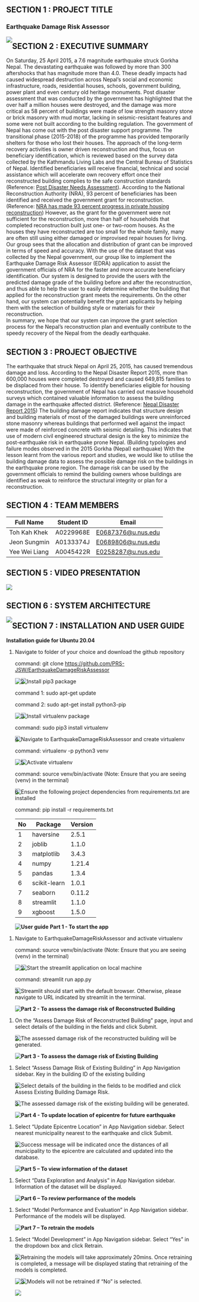 ## SECTION 1 : PROJECT TITLE

### Earthquake Damage Risk Assessor
<img src="misc/Front_page.png" style="float: left; margin-right: 0px;" />

## SECTION 2 : EXECUTIVE SUMMARY

On Saturday, 25 April 2015, a 7.6 magnitude earthquake struck Gorkha Nepal. The devastating earthquake was followed by more than 300 aftershocks that has magnitude more than 4.0. These deadly impacts had caused widespread destruction across Nepal’s social and economic infrastructure, roads, residential houses, schools, government building, power plant and even century old heritage monuments. 
Post disaster assessment that was conducted by the government has highlighted that the over half a million houses were destroyed, and the damage was more critical as 58 percent of buildings were made of low strength masonry stone or brick masonry with mud mortar, lacking in seismic-resistant features and some were not built according to the building regulation. 
The government of Nepal has come out with the post disaster support programme. The transitional phase (2015-2018) of the programme has provided temporarily shelters for those who lost their houses. The approach of the long-term recovery activities is owner driven reconstruction and thus, focus on beneficiary identification, which is reviewed based on the survey data collected by the Kathmandu Living Labs and the Central Bureau of Statistics of Nepal. Identified beneficiaries will receive financial, technical and social assistance which will accelerate own recovery effort once their reconstructed building complies to the safe construction standards (Reference: [Post Disaster Needs Assessment](https://www.nepalhousingreconstruction.org/sites/nuh/files/2017-03/PDNA%20Volume%20A%20Final.pdf)). According to the National Reconstruction Authority (NRA), 93 percent of beneficiaries has been identified and received the government grant for reconstruction. (Reference: [NRA has made 93 percent progress in private housing reconstruction](https://reliefweb.int/report/nepal/nra-has-made-93-percent-progress-private-housing-reconstruction))
However, as the grant for the government were not sufficient for the reconstruction, more than half of households that completed reconstruction built just one- or two-room houses. As the houses they have reconstructed are too small for the whole family, many are often still using either damaged or improvised repair houses for living.
Our group sees that the allocation and distribution of grant can be improved in terms of speed and accuracy. With the use of the dataset that was collected by the Nepal government, our group like to implement the Earthquake Damage Risk Assessor (EDRA) application to assist the government officials of NRA for the faster and more accurate beneficiary identification. 
Our system is designed to provide the users with the predicted damage grade of the building before and after the reconstruction, and thus able to help the user to easily determine whether the building that applied for the reconstruction grant meets the requirements. On the other hand, our system can potentially benefit the grant applicants by helping them with the selection of building style or materials for their reconstruction.  
In summary, we hope that our system can improve the grant selection process for the Nepal’s reconstruction plan and eventually contribute to the speedy recovery of the Nepal from the deadly earthquake.

## SECTION 3 : PROJECT OBJECTIVE

The earthquake that struck Nepal on April 25, 2015, has caused tremendous damage and loss. According to the Nepal Disaster Report 2015, more than 600,000 houses were completed destroyed and caused 649,815 families to be displaced from their house. To identify beneficiaries eligible for housing reconstruction, the government of Nepal has carried out massive household surveys which contained valuable information to assess the building damage in the earthquake affected district. (Reference: [Nepal Disaster Report 2015](http://www.drrportal.gov.np/uploads/document/329.pdf))
The building damage report indicates that structure design and building materials of most of the damaged buildings were unreinforced stone masonry whereas buildings that performed well against the impact were made of reinforced concrete with seismic detailing. This indicates that use of modern civil engineered structural design is the key to minimize the post-earthquake risk in earthquake prone Nepal. (Building typologies and failure modes observed in the 2015 Gorkha (Nepal) earthquake)
With the lesson learnt from the various report and studies, we would like to utilise the building damage data to assess the possible damage risk on the buildings in the earthquake prone region. The damage risk can be used by the government officials to remind the building owners whose buildings are identified as weak to reinforce the structural integrity or plan for a reconstruction.

## SECTION 4 : TEAM MEMBERS

| Full Name | Student ID | Email |
|-----------|------------|-------|
|Toh Kah Khek|A0229968E|E0687376@u.nus.edu|
|Jeon Sungmin|A0133374J|E0689806@u.nus.edu|
|Yee Wei Liang|A0045422R|E0258287@u.nus.edu|

## SECTION 5 : VIDEO PRESENTATION

[![](http://img.youtube.com/vi/OBeyQfCPETg/0.jpg)](http://www.youtube.com/watch?v=OBeyQfCPETg "Video Presentation")


## SECTION 6 : SYSTEM ARCHITECTURE

<img src="misc/Earthquake Damage Risk Assessor System Architecture.png" style="float: left; margin-right: 0px;" />

## SECTION 7 : INSTALLATION AND USER GUIDE

**Installation guide for Ubuntu 20.04**

1. Navigate to folder of your choice and download the github repository

   command: git clone https://github.com/PRS-JSW/EarthquakeDamageRiskAssessor

   <img src="misc/Step1-1.png" style="float: left; margin-right: 0px;" />
   <img src="misc/Step1-2.png" style="float: left; margin-right: 0px;" />

2. Install pip3 package

   command 1: sudo apt-get update
   
   command 2: sudo apt-get install python3-pip

   <img src="misc/Step2-1.png" style="float: left; margin-right: 0px;" />
   <img src="misc/Step2-2.png" style="float: left; margin-right: 0px;" />

3. Install virtualenv package

   command: sudo pip3 install virtualenv

   <img src="misc/Step3.png" style="float: left; margin-right: 0px;" />

4. Navigate to EarthquakeDamageRiskAssessor and create virtualenv

   command: virtualenv -p python3 venv

   <img src="misc/Step4-1.png" style="float: left; margin-right: 0px;" />
   <img src="misc/Step4-2.png" style="float: left; margin-right: 0px;" />

5. Activate virtualenv

   command: source venv/bin/activate (Note: Ensure that you are seeing (venv) in the terminal)

   <img src="misc/Step5.png" style="float: left; margin-right: 0px;" />

6. Ensure the following project dependencies from requirements.txt are installed

   command: pip install -r requirements.txt

   | **No** | **Package** | **Version** |
   |----|---------|---------|
   | 1 | haversine | 2.5.1 |
   | 2 | joblib | 1.1.0 |
   | 3 | matplotlib | 3.4.3 |
   | 4 | numpy | 1.21.4 |
   | 5 | pandas | 1.3.4 |
   | 6 | scikit-learn | 1.0.1 |
   | 7 | seaborn | 0.11.2 |
   | 8 | streamlit | 1.1.0 |
   | 9 | xgboost | 1.5.0 |

   <img src="misc/Step6.png" style="float: left; margin-right: 0px;" />

**User guide**
**Part 1 - To start the app**
1. Navigate to EarthquakeDamageRiskAssessor and activate virtualenv
   
   command: source venv/bin/activate (Note: Ensure that you are seeing (venv) in the terminal) 
   
   <img src="misc/Step7-1.png" style="float: left; margin-right: 0px;" />
   <img src="misc/Step7-2.png" style="float: left; margin-right: 0px;" />

2. Start the streamlit application on local machine

   command: streamlit run app.py

   <img src="misc/Step8.png" style="float: left; margin-right: 0px;" />

3. Streamlit should start with the default browser. Otherwise, please navigate to URL indicated by streamlit in the terminal.

   <img src="misc/Step9.png" style="float: left; margin-right: 0px;" />

**Part 2 - To assess the damage risk of Reconstructed Building**
1. On the “Assess Damage Risk of Reconstructed Building" page, input and select details of the building in the fields and click Submit.

   <img src="misc/Step9.png" style="float: left; margin-right: 0px;" />

2. The assessed damage risk of the reconstructed building will be generated.

   <img src="misc/Step10.png" style="float: left; margin-right: 0px;" />

**Part 3 - To assess the damage risk of Existing Building**

1. Select “Assess Damage Risk of Existing Building” in App Navigation sidebar. Key in the building ID of the existing building

   <img src="misc/Step11.png" style="float: left; margin-right: 0px;" />

2. Select details of the building in the fields to be modified and click Assess Existing Building Damage Risk.

   <img src="misc/Step12-1.png" style="float: left; margin-right: 0px;" />

3. The assessed damage risk of the existing building will be generated.

   <img src="misc/Step12-2.png" style="float: left; margin-right: 0px;" />

**Part 4 - To update location of epicentre for future earthquake**

1. Select “Update Epicentre Location” in App Navigation sidebar. Select nearest municipality nearest to the earthquake and click Submit.

   <img src="misc/Step13-1.png" style="float: left; margin-right: 0px;" />

2. Success message will be indicated once the distances of all municipality to the epicentre are calculated and updated into the database.

   <img src="misc/Step13-2.png" style="float: left; margin-right: 0px;" />

**Part 5 – To view information of the dataset**

1. Select “Data Exploration and Analysis” in App Navigation sidebar. Information of the dataset will be displayed.

   <img src="misc/Step14.png" style="float: left; margin-right: 0px;" />

**Part 6 – To review performance of the models**

1. Select “Model Performance and Evaluation” in App Navigation sidebar. Performance of the models will be displayed.

   <img src="misc/Step15.png" style="float: left; margin-right: 0px;" />

**Part 7 – To retrain the models**

1. Select “Model Development” in App Navigation sidebar. Select “Yes” in the dropdown box and click Retrain.

   <img src="misc/Step16.png" style="float: left; margin-right: 0px;" />

2. Retraining the models will take approximately 20mins. Once retraining is completed, a message will be displayed stating that retraining of the models is completed.

   <img src="misc/Step17-1.png" style="float: left; margin-right: 0px;" />
   
   <img src="misc/Step17-2.png" style="float: left; margin-right: 0px;" />
   
3. Models will not be retrained if “No” is selected.

   <img src="misc/Step18.png" style="float: left; margin-right: 0px;" />
